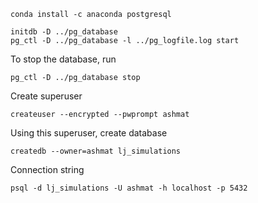 ```
conda install -c anaconda postgresql
```

```
initdb -D ../pg_database
pg_ctl -D ../pg_database -l ../pg_logfile.log start
```

To stop the database, run
```
pg_ctl -D ../pg_database stop
```


Create superuser
```
createuser --encrypted --pwprompt ashmat
```

Using this superuser, create database
```
createdb --owner=ashmat lj_simulations
```

Connection string
```
psql -d lj_simulations -U ashmat -h localhost -p 5432
```